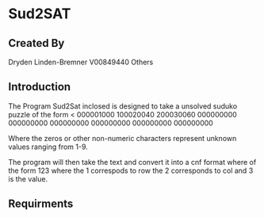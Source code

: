 Sud2SAT 
=============

Created By
-------------

Dryden Linden-Bremner V00849440
Others


Introduction 
------------

The Program Sud2Sat inclosed is designed to take a unsolved suduko puzzle of the form 
<
 000001000
 100020040
 200030060
 000000000
 000000000
 000000000
 000000000
 000000000
 000000000
>
Where the zeros or other non-numeric characters represent unknown values ranging from 1-9. 

The program will then take the text and convert it into a cnf format where of the form 123 where the 1 correspods to row the 2 corresponds to col and 3 is the value. 



Requirments
------------






